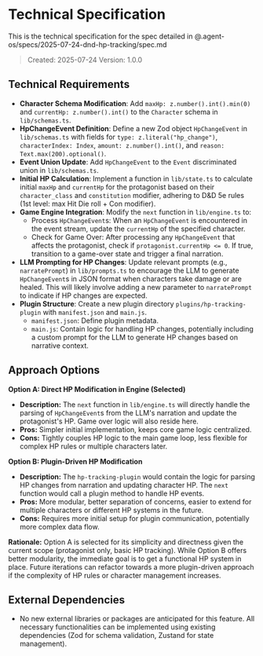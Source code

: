 # Technical Specification

This is the technical specification for the spec detailed in @.agent-os/specs/2025-07-24-dnd-hp-tracking/spec.md

> Created: 2025-07-24
> Version: 1.0.0

## Technical Requirements

-   **Character Schema Modification**: Add `maxHp: z.number().int().min(0)` and `currentHp: z.number().int()` to the `Character` schema in `lib/schemas.ts`.
-   **HpChangeEvent Definition**: Define a new Zod object `HpChangeEvent` in `lib/schemas.ts` with fields for `type: z.literal("hp_change")`, `characterIndex: Index`, `amount: z.number().int()`, and `reason: Text.max(200).optional()`.
-   **Event Union Update**: Add `HpChangeEvent` to the `Event` discriminated union in `lib/schemas.ts`.
-   **Initial HP Calculation**: Implement a function in `lib/state.ts` to calculate initial `maxHp` and `currentHp` for the protagonist based on their `character_class` and `constitution` modifier, adhering to D&D 5e rules (1st level: max Hit Die roll + Con modifier).
-   **Game Engine Integration**: Modify the `next` function in `lib/engine.ts` to:
    -   Process `HpChangeEvent`s: When an `HpChangeEvent` is encountered in the event stream, update the `currentHp` of the specified character.
    -   Check for Game Over: After processing any `HpChangeEvent` that affects the protagonist, check if `protagonist.currentHp <= 0`. If true, transition to a game-over state and trigger a final narration.
-   **LLM Prompting for HP Changes**: Update relevant prompts (e.g., `narratePrompt`) in `lib/prompts.ts` to encourage the LLM to generate `HpChangeEvent`s in JSON format when characters take damage or are healed. This will likely involve adding a new parameter to `narratePrompt` to indicate if HP changes are expected.
-   **Plugin Structure**: Create a new plugin directory `plugins/hp-tracking-plugin` with `manifest.json` and `main.js`.
    -   `manifest.json`: Define plugin metadata.
    -   `main.js`: Contain logic for handling HP changes, potentially including a custom prompt for the LLM to generate HP changes based on narrative context.

## Approach Options

**Option A: Direct HP Modification in Engine (Selected)**
-   **Description:** The `next` function in `lib/engine.ts` will directly handle the parsing of `HpChangeEvent`s from the LLM's narration and update the protagonist's HP. Game over logic will also reside here.
-   **Pros:** Simpler initial implementation, keeps core game logic centralized.
-   **Cons:** Tightly couples HP logic to the main game loop, less flexible for complex HP rules or multiple characters later.

**Option B: Plugin-Driven HP Modification**
-   **Description:** The `hp-tracking-plugin` would contain the logic for parsing HP changes from narration and updating character HP. The `next` function would call a plugin method to handle HP events.
-   **Pros:** More modular, better separation of concerns, easier to extend for multiple characters or different HP systems in the future.
-   **Cons:** Requires more initial setup for plugin communication, potentially more complex data flow.

**Rationale:** Option A is selected for its simplicity and directness given the current scope (protagonist only, basic HP tracking). While Option B offers better modularity, the immediate goal is to get a functional HP system in place. Future iterations can refactor towards a more plugin-driven approach if the complexity of HP rules or character management increases.

## External Dependencies

-   No new external libraries or packages are anticipated for this feature. All necessary functionalities can be implemented using existing dependencies (Zod for schema validation, Zustand for state management).
